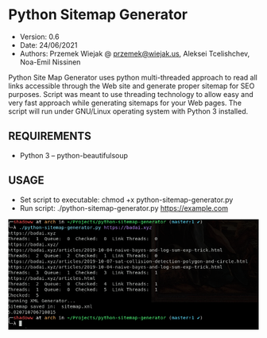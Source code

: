 # Python Sitemap Generator
- Version: 0.6
- Date: 24/06/2021
- Authors: Przemek Wiejak @ przemek@wiejak.us, Aleksei Tcelishchev, Noa-Emil Nissinen

Python Site Map Generator uses python multi-threaded approach to read all links accessible through the Web site and generate proper sitemap for SEO purposes. 
Script was meant to use threading technology to allow easy and very fast approach while generating sitemaps for your Web pages.
The script will run under GNU/Linux operating system with Python 3 installed.

## REQUIREMENTS
- Python 3
– python-beautifulsoup

## USAGE
- Set script to executable: chmod +x python-sitemap-generator.py
- Run script: ./python-sitemap-generator.py https://example.com

![](screenshot.png)
